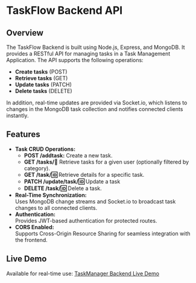 # TaskFlow Backend API

## Overview

The TaskFlow Backend is built using Node.js, Express, and MongoDB. It provides a RESTful API for managing tasks in a Task Management Application. The API supports the following operations:

- **Create tasks** (POST)
- **Retrieve tasks** (GET)
- **Update tasks** (PATCH)
- **Delete tasks** (DELETE)

In addition, real-time updates are provided via Socket.io, which listens to changes in the MongoDB task collection and notifies connected clients instantly.

## Features

- **Task CRUD Operations:**  
  - **POST /addtask:** Create a new task.  
  - **GET /tasks/:email:** Retrieve tasks for a given user (optionally filtered by category).  
  - **GET /task/:id:** Retrieve details for a specific task.  
  - **PATCH /update/task/:id:** Update a task   
  - **DELETE /task/:id:** Delete a task.
- **Real-Time Synchronization:**  
  Uses MongoDB change streams and Socket.io to broadcast task changes to all connected clients.
- **Authentication:**  
  Provides JWT-based authentication for protected routes.
- **CORS Enabled:**  
  Supports Cross-Origin Resource Sharing for seamless integration with the frontend.

## Live Demo

Available for real-time use: [TaskManager Backend Live Demo](https://jobtask-red.vercel.app/)
